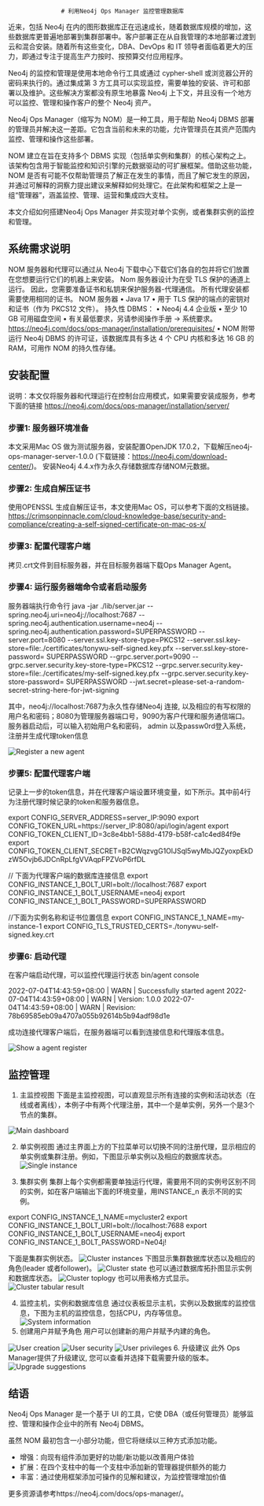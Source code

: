                    # 利用Neo4j Ops Manager 监控管理数据库


近来，包括 Neo4j 在内的图形数据库正在迅速成长，随着数据库规模的增加，这些数据库更普遍地部署到集群部署中。客户部署正在从自我管理的本地部署过渡到云和混合安装。随着所有这些变化，DBA、DevOps 和 IT 领导者面临着更大的压力，即通过专注于提高生产力按时、按预算交付应用程序。

Neo4j 的监控和管理是使用本地命令行工具或通过 cypher-shell 或浏览器公开的密码来执行的。通过集成第 3 方工具可以实现监控，需要单独的安装、许可和部署以及维护。这些解决方案都没有原生地暴露 Neo4j 上下文，并且没有一个地方可以监控、管理和操作客户的整个 Neo4j 资产。

Neo4j Ops Manager（缩写为 NOM）是一种工具，用于帮助 Neo4j DBMS 部署的管理员并解决这一差距。它包含当前和未来的功能，允许管理员在其资产范围内监控、管理和操作这些部署。

NOM 建立在旨在支持多个 DBMS 实现（包括单实例和集群）的核心架构之上。该架构包含用于智能监控和知识引擎的元数据驱动的可扩展框架。借助这些功能，NOM 是否有可能不仅帮助管理员了解正在发生的事情，而且了解它发生的原因，并通过可解释的洞察力提出建议来解释如何处理它。在此架构和框架之上是一组“管理器”，涵盖监控、管理、运营和集成四大支柱。

本文介绍如何搭建Neo4j Ops Manager 并实现对单个实例，或者集群实例的监控和管理。

## 系统需求说明


NOM 服务器和代理可以通过从 Neo4j 下载中心下载它们各自的包并将它们放置在您想要运行它们的机器上来安装。 Nom 服务器设计为在受 TLS 保护的通道上运行。 因此，您需要准备证书和私钥来保护服务器-代理通信。 所有代理安装都需要使用相同的证书。
NOM 服务器
•	Java 17
•	用于 TLS 保护的端点的密钥对和证书（作为 PKCS12 文件）。
持久性 DBMS：
•	Neo4j 4.4 企业版
•	至少 10 GB 可用磁盘空间
•	有关最低要求，另请参阅操作手册 → 系统要求。
https://neo4j.com/docs/ops-manager/installation/prerequisites/
•	NOM 附带运行 Neo4j DBMS 的许可证，该数据库具有多达 4 个 CPU 内核和多达 16 GB 的 RAM，可用作 NOM 的持久性存储。

## 安装配置

说明：本文仅将服务器和代理运行在控制台应用模式，如果需要安装成服务，参考下面的链接
https://neo4j.com/docs/ops-manager/installation/server/

### 步骤1: 服务器环境准备

本文采用Mac OS 做为测试服务器，安装配置OpenJDK 17.0.2，下载解压neo4j-ops-manager-server-1.0.0 (下载链接：https://neo4j.com/download-center/)。
安装Neo4j 4.4.x作为永久存储数据库存储NOM元数据。

### 步骤2: 生成自解压证书

使用OPENSSL 生成自解压证书，本文使用Mac OS，可以参考下面的文档链接。
https://crimsonpinnacle.com/cloud-knowledge-base/security-and-compliance/creating-a-self-signed-certificate-on-mac-os-x/

### 步骤3: 配置代理客户端

拷贝.crt文件到目标服务器，并在目标服务器端下载Ops Manager Agent。

### 步骤4: 运行服务器端命令或者启动服务

服务器端执行命令行
java -jar ./lib/server.jar 
--spring.neo4j.uri=neo4j://localhost:7687
--spring.neo4j.authentication.username=neo4j 
--spring.neo4j.authentication.password=SUPERPASSWORD 
--server.port=8080 
--server.ssl.key-store-type=PKCS12 
--server.ssl.key-store=file:./certificates/tonywu-self-signed.key.pfx 
--server.ssl.key-store-password= SUPERPASSWORD 
--grpc.server.port=9090 
--grpc.server.security.key-store-type=PKCS12 
--grpc.server.security.key-store=file:./certificates/my-self-signed.key.pfx 
--grpc.server.security.key-store-password= SUPERPASSWORD 
--jwt.secret=please-set-a-random-secret-string-here-for-jwt-signing

其中，neo4j://localhost:7687为永久性存储Neo4j 连接, 以及相应的有写权限的用户名和密码；8080为管理服务器端口号，9090为客户代理和服务通信端口。
服务器启动后，可以输入初始用户名和密码， admin 以及passw0rd登入系统，注册并生成代理token信息

![Register a new agent](./manage-and-monitor-Neo4j-by-Ops-Manager/1-register.png)

### 步骤5: 配置代理客户端

记录上一步的token信息，并在代理客户端设置环境变量，如下所示。其中前4行为注册代理时候记录的token和服务器信息。

export CONFIG_SERVER_ADDRESS=server_IP:9090
export CONFIG_TOKEN_URL=https://server_IP:8080/api/login/agent
export CONFIG_TOKEN_CLIENT_ID=3c8e4bb1-588d-4179-b58f-ca1c4ed84f9e
export CONFIG_TOKEN_CLIENT_SECRET=B2CWqzvgG1OlJSql5wyMbJQZyoxpEkDzW5Ovjb6JDCnRpLfgVVAqpFPZVoP6rfDL

// 下面为代理客户端的数据库连接信息
export CONFIG_INSTANCE_1_BOLT_URI=bolt://localhost:7687
export CONFIG_INSTANCE_1_BOLT_USERNAME=neo4j
export CONFIG_INSTANCE_1_BOLT_PASSWORD=SUPERPASSWORD

//下面为实例名称和证书位置信息
export CONFIG_INSTANCE_1_NAME=my-instance-1
export CONFIG_TLS_TRUSTED_CERTS=./tonywu-self-signed.key.crt

### 步骤6: 启动代理

在客户端启动代理，可以监控代理运行状态
bin/agent console

2022-07-04T14:43:59+08:00 | WARN  | Successfully started agent
2022-07-04T14:43:59+08:00 | WARN  | Version: 1.0.0
2022-07-04T14:43:59+08:00 | WARN  | Revision: 78b69585eb09a4707a055b92614b5b94adf98d1e


成功连接代理客户端后，在服务器端可以看到连接信息和代理版本信息。

![Show a agent register](./manage-and-monitor-Neo4j-by-Ops-Manager/2-showregister.png)

## 监控管理
1.	主监控视图
下面是主监控视图，可以直观显示所有连接的实例和活动状态（在线或者离线），本例子中有两个代理注册，其中一个是单实例，另外一个是3个节点的集群。

![Main dashboard](./manage-and-monitor-Neo4j-by-Ops-Manager/3-maindashboard.png)

2.	单实例视图
通过主界面上方的下拉菜单可以切换不同的注册代理，显示相应的单实例或集群注册。例如，下图显示单实例以及相应的数据库状态。
![Single instance](./manage-and-monitor-Neo4j-by-Ops-Manager/4-si.png) 

3.	集群实例
集群上每个实例都需要单独运行代理，需要用不同的实例号区别不同的实例，如在客户端输出下面的环境变量，用INSTANCE_n 表示不同的实例。

export CONFIG_INSTANCE_1_NAME=mycluster2
export CONFIG_INSTANCE_1_BOLT_URI=bolt://localhost:7688
export CONFIG_INSTANCE_1_BOLT_USERNAME=neo4j
export CONFIG_INSTANCE_1_BOLT_PASSWORD=Ne04j!

下面是集群实例状态。
![Cluster instances](./manage-and-monitor-Neo4j-by-Ops-Manager/5-cluster.png) 
下图显示集群数据库状态以及相应的角色(leader 或者follower)。
![Cluster state](./manage-and-monitor-Neo4j-by-Ops-Manager/6-cluster-state.png)
也可以通过数据库拓扑图显示实例和数据库状态。
![Cluster toplogy](./manage-and-monitor-Neo4j-by-Ops-Manager/7-cluster-topology.png)
也可以用表格方式显示。
![Cluster tabular result](./manage-and-monitor-Neo4j-by-Ops-Manager/8-cluster-tabular.png)

4.	监控主机，实例和数据库信息
通过仪表板显示主机，实例以及数据库的监控信息，下图为主机的监控信息，包括CPU，内存等信息。
![System information](./manage-and-monitor-Neo4j-by-Ops-Manager/9-sysinfo.png)
5.	创建用户并赋予角色
用户可以创建新的用户并赋予内建的角色。
 
![User creation](./manage-and-monitor-Neo4j-by-Ops-Manager/10-usercreation.png)
![User security](./manage-and-monitor-Neo4j-by-Ops-Manager/11-security.png)
![User privileges](./manage-and-monitor-Neo4j-by-Ops-Manager/12-privileges.png)
6.	升级建议
此外 Ops Manager提供了升级建议, 您可以查看并选择下载需要升级的版本。
![Upgrade suggestions](./manage-and-monitor-Neo4j-by-Ops-Manager/13-upgrade.png)

## 结语

Neo4j Ops Manager 是一个基于 UI 的工具，它使 DBA（或任何管理员）能够监控、管理和操作企业中的所有 Neo4j DBMS。

虽然 NOM 最初包含一小部分功能，但它将继续以三种方式添加功能。
 * 增强：向现有组件添加更好的功能/新功能以改善用户体验 
*  扩展：在四个支柱中的每一个支柱中添加新的管理器提供额外的能力 
*  丰富：通过使用框架添加可操作的见解和建议，为监控管理增加价值

更多资源请参考https://neo4j.com/docs/ops-manager/。
